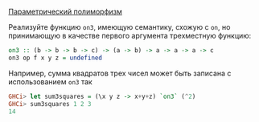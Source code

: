 [Параметрический полиморфизм](https://stepik.org/lesson/8417/step/9)

Реализуйте функцию `on3`, имеющую семантику, схожую с `on`, но принимающую в качестве первого аргумента трехместную функцию:  
  
```haskell
on3 :: (b -> b -> b -> c) -> (a -> b) -> a -> a -> a -> c
on3 op f x y z = undefined
```  
Например, сумма квадратов трех чисел может быть записана с использованием `on3` так  
```haskell
GHCi> let sum3squares = (\x y z -> x+y+z) `on3` (^2)
GHCi> sum3squares 1 2 3
14
```  

